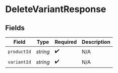 # DeleteVariantResponse


## Fields

| Field              | Type               | Required           | Description        |
| ------------------ | ------------------ | ------------------ | ------------------ |
| `productId`        | *string*           | :heavy_check_mark: | N/A                |
| `variantId`        | *string*           | :heavy_check_mark: | N/A                |